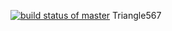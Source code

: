 [![build status of master](https://travis-ci.org/jasperpwj/Triangle567_wpan.svg?branch=master)](https://travis-ci.org/jasperpwj/Triangle567_wpan)
Triangle567
